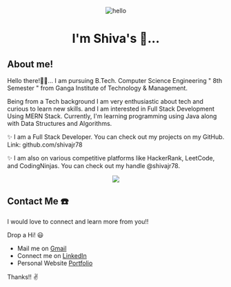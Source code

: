 <p align="center"> <img src="https://raw.githubusercontent.com/Vrindagupta6828/Vrindagupta6828/master/assest/hello.gif" alt="hello" /> </p>
<h1 align="center">I'm Shiva's 👋...</h1>

## About me!
Hello there!👋🏻...
I am pursuing B.Tech. Computer Science Engineering " 8th Semester " from Ganga Institute of Technology & Management. 

Being from a Tech background I am very enthusiastic about tech and curious to learn new skills. and I am interested in Full Stack Development Using MERN Stack. Currently, I'm learning programming using Java along with Data Structures and Algorithms.

✨ I am a Full Stack Developer. You can check out my projects on my GitHub.
Link: github.com/shivajr78

✨ I am also on various competitive platforms like HackerRank, LeetCode, and CodingNinjas. 
You can check out my handle @shivajr78.

<p align="center"> <img src="https://camo.githubusercontent.com/7de37139d0b4c1ce40865e799b446c0e963a3dd8fb68d239707237c40604fa3d/68747470733a2f2f63646e2e6472696262626c652e636f6d2f75736572732f3733303730332f73637265656e73686f74732f363538313234332f6176656e746f2e676966" /> </p>


## Contact Me ☎️
I would love to connect and learn more from you!! 

Drop a Hi! 😃
* Mail me on [Gmail](beingshiva78@gmail.com) 
* Connect me on [LinkedIn](linkedin.com/in/shiva2478)
* Personal Website [Portfolio](https://shivajr78.netlify.app/)

Thanks!! ✌️

